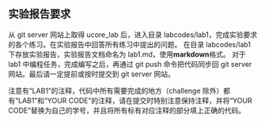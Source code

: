 ## 实验报告要求

从 git server 网站上取得 ucore_lab 后，进入目录 labcodes/lab1，完成实验要求的各个练习。在实验报告中回答所有练习中提出的问题。
在目录 labcodes/lab1 下存放实验报告，实验报告文档命名为 lab1.md，使用**markdown**格式。
对于 lab1 中编程任务，完成编写之后，再通过 git push 命令把代码同步回 git server 网站。最后请一定提前或按时提交到 git server 网站。

注意有“LAB1”的注释，代码中所有需要完成的地方（challenge 除外）都有“LAB1”和“YOUR CODE”的注释，请在提交时特别注意保持注释，并将“YOUR CODE”替换为自己的学号，并且将所有标有对应注释的部分填上正确的代码。
